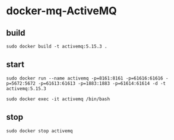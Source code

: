 # docker-mq-ActiveMQ

## build

```
sudo docker build -t activemq:5.15.3 .
```

## start

```
sudo docker run --name activemq -p=8161:8161 -p=61616:61616 -p=5672:5672 -p=61613:61613 -p=1883:1883 -p=61614:61614 -d -t activemq:5.15.3
```

```
sudo docker exec -it activemq /bin/bash
```

## stop

```
sudo docker stop activemq
```
